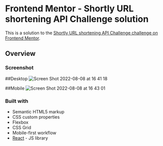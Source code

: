 # Frontend Mentor - Shortly URL shortening API Challenge solution

This is a solution to the [Shortly URL shortening API Challenge challenge on Frontend Mentor](https://www.frontendmentor.io/challenges/url-shortening-api-landing-page-2ce3ob-G).

## Overview

### Screenshot

##Desktop
![Screen Shot 2022-08-08 at 16 41 18](https://user-images.githubusercontent.com/25332391/183510685-3a70170b-fb31-400f-a9e1-a06f61a9d041.png)

##Mobile
![Screen Shot 2022-08-08 at 16 43 01](https://user-images.githubusercontent.com/25332391/183510811-6cd3bd92-5129-479e-b110-c5f272c1e7ff.png)


### Built with

- Semantic HTML5 markup
- CSS custom properties
- Flexbox
- CSS Grid
- Mobile-first workflow
- [React](https://reactjs.org/) - JS library
